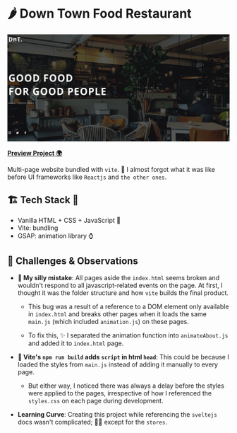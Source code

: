 # **🌶️ Down Town Food Restaurant**

![Downtown Restaurant Screenshot](/screenshot.png)

**[Preview Project 🌍]("https://downtown-restaurant.vercel.app")**

Multi-page website bundled with `vite`. 🤦 I almost forgot what it was like before UI frameworks like `Reactjs` and `the other ones`.

## **🏗️ Tech Stack 🥣**

- Vanilla HTML + CSS + JavaScript 🍨
- Vite: bundling
- GSAP: animation library ⌚

## **🤔 Challenges & Observations**

- **👹 My silly mistake**: All pages aside the `index.html` seems broken and wouldn't respond to all javascript-related events on the page. At first, I thought it was the folder structure and how `vite` builds the final product.

  - This bug was a result of a reference to a DOM element only available in `index.html` and breaks other pages when it loads the same `main.js` (which included `animation.js`) on these pages.

  - To fix this, ✨ I separated the animation function into `animateAbout.js` and added it to `index.html` page.

- **🤔 Vite's `npm run build` adds `script` in html `head`**: This could be because I loaded the styles from `main.js` instead of adding it manually to every page.

  - But either way, I noticed there was always a delay before the styles were applied to the pages, irrespective of how I referenced the `styles.css` on each page during development.

- **Learning Curve**: Creating this project while referencing the `sveltejs` docs wasn't complicated; 😮‍💨 except for the `stores`.
